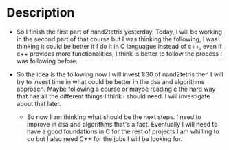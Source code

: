# Description

- So I finish the first part of nand2tetris yesterday.
  Today, I will be working in the second part of that course
  but I was thinking the following, I was thinking it could be better
  if I do it in C languague instead of c++, even if c++ provides more
  functionalities, I think is better to follow the process I was following before.

- So the idea is the following now I will invest 1:30 of nand2tetris
  then I will try to invest time in what could be better in the dsa and algorithms 
  approach. Maybe following a course or maybe reading c the hard way that has all
  the different things I think i should need. I will investigate about that later.

  - So now I am thinking what should be the next steps. I need to improve
    in dsa and algorithms that's a fact. Eventually I will need to have a good
    foundations in C for the rest of projects I am whilling to do but I also need 
    C++ for the jobs I will be looking for.



